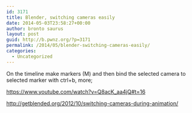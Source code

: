 ```yaml
---
id: 3171
title: Blender, switching cameras easily
date: 2014-05-03T23:58:27+00:00
author: bronto saurus
layout: post
guid: http://b.pwnz.org/?p=3171
permalink: /2014/05/blender-switching-cameras-easily/
categories:
  - Uncategorized
---
```

On the timeline make markers (M) and then bind the selected camera to selected marker with ctrl+b, more;
  
<https://www.youtube.com/watch?v=Q8acK_aa4jQ#t=16>
  
<http://getblended.org/2012/10/switching-cameras-during-animation/>